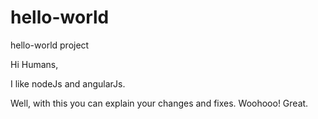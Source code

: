 # hello-world
hello-world project

Hi Humans,

I like nodeJs and angularJs.

Well, with this you can explain your changes and fixes.
Woohooo! Great.
